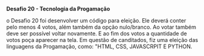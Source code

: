 **Desafio 20 - Tecnologia da Progamação**

o Desafio 20 foi desenvolver um código para eleição. Ele deverá conter pelo menos 4 votos, além também da opção nulo/branco. Ao votar também deve ser possível voltar novamente. E ao fim dos votos a quantidade de votos poça aparecer na tela. Em questão de canditados, fiz uma eleição das linguagens da Progamação, como: "HTML, CSS, JAVASCRPIT E PYTHON.
